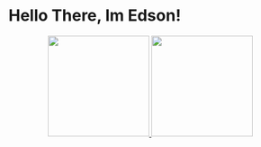 # Hello There, Im Edson!
<div align="center">
<a href="https://github.com/EdsonHTJ">
<img height="180em" src="https://github-readme-stats.vercel.app/api?username=edsonhtj&show_icons=true&theme=tokyonight&include_all_commits=true&count_private=true"/>
<img height="180em" src="https://github-readme-stats.vercel.app/api/top-langs/?username=edsonhtj&layout=compact&langs_count=7&theme=tokyonight&count_private=false"/>
</div>
